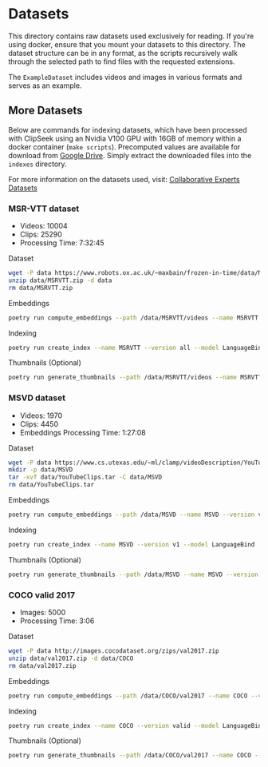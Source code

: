 # Datasets

This directory contains raw datasets used exclusively for reading. If you're using docker, ensure that you mount your datasets to this directory. The dataset structure can be in any format, as the scripts recursively walk through the selected path to find files with the requested extensions.

The `ExampleDataset` includes videos and images in various formats and serves as an example.

## More Datasets

Below are commands for indexing datasets, which have been processed with ClipSeek using an Nvidia V100 GPU with 16GB of memory within a docker container (`make scripts`). Precomputed values are available for download from [Google Drive](https://drive.google.com/file/d/1gWbQYSI55vErEwdYPrFP06CEsJZY-B1a/view?usp=sharing). Simply extract the downloaded files into the `indexes` directory.

For more information on the datasets used, visit: [Collaborative Experts Datasets](https://github.com/albanie/collaborative-experts/tree/master/misc/datasets)

### MSR-VTT dataset
- Videos: 10004
- Clips: 25290
- Processing Time: 7:32:45

Dataset
```bash
wget -P data https://www.robots.ox.ac.uk/~maxbain/frozen-in-time/data/MSRVTT.zip
unzip data/MSRVTT.zip -d data
rm data/MSRVTT.zip
```

Embeddings
```bash
poetry run compute_embeddings --path /data/MSRVTT/videos --name MSRVTT --version all --mode video+audio --model LanguageBind --batch-size 64
```

Indexing
```bash
poetry run create_index --name MSRVTT --version all --model LanguageBind
```

Thumbnails (Optional)
```bash
poetry run generate_thumbnails --path /data/MSRVTT/videos --name MSRVTT --version all
```

### MSVD dataset
- Videos: 1970 
- Clips: 4450 
- Embeddings Processing Time: 1:27:08

Dataset
```bash
wget -P data https://www.cs.utexas.edu/~ml/clamp/videoDescription/YouTubeClips.tar
mkdir -p data/MSVD
tar -xvf data/YouTubeClips.tar -C data/MSVD
rm data/YouTubeClips.tar
```

Embeddings
```bash
poetry run compute_embeddings --path /data/MSVD --name MSVD --version v1 --mode video+audio --model LanguageBind --batch-size 64
```

Indexing
```bash
poetry run create_index --name MSVD --version v1 --model LanguageBind
```

Thumbnails (Optional)
```bash
poetry run generate_thumbnails --path /data/MSVD --name MSVD --version v1
```

### COCO valid 2017
- Images: 5000
- Processing Time: 3:06

Dataset
```bash
wget -P data http://images.cocodataset.org/zips/val2017.zip
unzip data/val2017.zip -d data/COCO
rm data/val2017.zip
```

Embeddings
```bash
poetry run compute_embeddings --path /data/COCO/val2017 --name COCO --version valid --mode image --model LanguageBind --batch-size 512
```

Indexing
```bash
poetry run create_index --name COCO --version valid --model LanguageBind
```

Thumbnails (Optional)
```bash
poetry run generate_thumbnails --path /data/COCO/val2017 --name COCO --version valid
```
